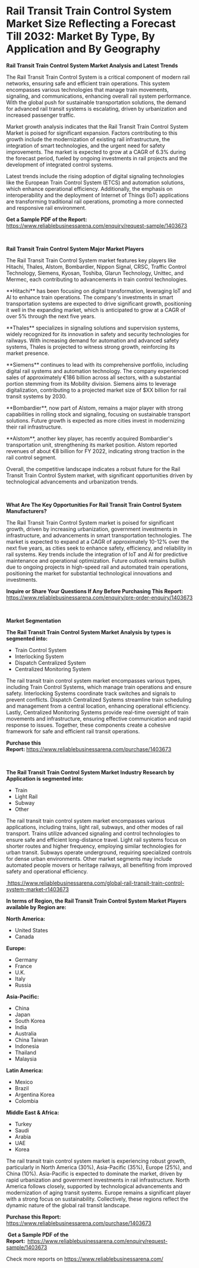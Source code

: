 <p><h1>Rail Transit Train Control System Market Size Reflecting a Forecast Till 2032: Market By Type, By Application and By Geography</h1></p><p><strong>Rail Transit Train Control System Market Analysis and Latest Trends</strong></p>
<p><p>The Rail Transit Train Control System is a critical component of modern rail networks, ensuring safe and efficient train operations. This system encompasses various technologies that manage train movements, signaling, and communications, enhancing overall rail system performance. With the global push for sustainable transportation solutions, the demand for advanced rail transit systems is escalating, driven by urbanization and increased passenger traffic.</p><p>Market growth analysis indicates that the Rail Transit Train Control System Market is poised for significant expansion. Factors contributing to this growth include the modernization of existing rail infrastructure, the integration of smart technologies, and the urgent need for safety improvements. The market is expected to grow at a CAGR of 6.3% during the forecast period, fueled by ongoing investments in rail projects and the development of integrated control systems.</p><p>Latest trends include the rising adoption of digital signaling technologies like the European Train Control System (ETCS) and automation solutions, which enhance operational efficiency. Additionally, the emphasis on interoperability and the deployment of Internet of Things (IoT) applications are transforming traditional rail operations, promoting a more connected and responsive rail environment.</p></p>
<p><strong>Get a Sample PDF of the Report:&nbsp;</strong> <a href="https://www.reliablebusinessarena.com/enquiry/request-sample/1403673?utm_campaign=2792&utm_medium=2&utm_source=Github&utm_content=ia&utm_term=28032025&utm_id=rail-transit-train-control-system">https://www.reliablebusinessarena.com/enquiry/request-sample/1403673</a></p>
<p>&nbsp;</p>
<p><strong>Rail Transit Train Control System Major Market Players</strong></p>
<p><p>The Rail Transit Train Control System market features key players like Hitachi, Thales, Alstom, Bombardier, Nippon Signal, CRSC, Traffic Control Technology, Siemens, Kyosan, Toshiba, Glarun Technology, Unittec, and Mermec, each contributing to advancements in train control technologies.</p><p>**Hitachi** has been focusing on digital transformation, leveraging IoT and AI to enhance train operations. The company's investments in smart transportation systems are expected to drive significant growth, positioning it well in the expanding market, which is anticipated to grow at a CAGR of over 5% through the next five years.</p><p>**Thales** specializes in signaling solutions and supervision systems, widely recognized for its innovation in safety and security technologies for railways. With increasing demand for automation and advanced safety systems, Thales is projected to witness strong growth, reinforcing its market presence.</p><p>**Siemens** continues to lead with its comprehensive portfolio, including digital rail systems and automation technology. The company experienced sales of approximately €186 billion across all sectors, with a substantial portion stemming from its Mobility division. Siemens aims to leverage digitalization, contributing to a projected market size of $XX billion for rail transit systems by 2030.</p><p>**Bombardier**, now part of Alstom, remains a major player with strong capabilities in rolling stock and signaling, focusing on sustainable transport solutions. Future growth is expected as more cities invest in modernizing their rail infrastructure.</p><p>**Alstom**, another key player, has recently acquired Bombardier's transportation unit, strengthening its market position. Alstom reported revenues of about €8 billion for FY 2022, indicating strong traction in the rail control segment. </p><p>Overall, the competitive landscape indicates a robust future for the Rail Transit Train Control System market, with significant opportunities driven by technological advancements and urbanization trends.</p></p>
<p>&nbsp;</p>
<p><strong>What Are The Key Opportunities For Rail Transit Train Control System Manufacturers?</strong></p>
<p><p>The Rail Transit Train Control System market is poised for significant growth, driven by increasing urbanization, government investments in infrastructure, and advancements in smart transportation technologies. The market is expected to expand at a CAGR of approximately 10-12% over the next five years, as cities seek to enhance safety, efficiency, and reliability in rail systems. Key trends include the integration of IoT and AI for predictive maintenance and operational optimization. Future outlook remains bullish due to ongoing projects in high-speed rail and automated train operations, positioning the market for substantial technological innovations and investments.</p></p>
<p><strong>Inquire or Share Your Questions If Any Before Purchasing This Report:</strong> <a href="https://www.reliablebusinessarena.com/enquiry/pre-order-enquiry/1403673?utm_campaign=2792&utm_medium=2&utm_source=Github&utm_content=ia&utm_term=28032025&utm_id=rail-transit-train-control-system">https://www.reliablebusinessarena.com/enquiry/pre-order-enquiry/1403673</a></p>
<p>&nbsp;</p>
<p><strong>Market Segmentation</strong></p>
<p><strong>The Rail Transit Train Control System Market Analysis by types is segmented into:</strong></p>
<p><ul><li>Train Control System</li><li>Interlocking System</li><li>Dispatch Centralized System</li><li>Centralized Monitoring System</li></ul></p>
<p><p>The rail transit train control system market encompasses various types, including Train Control Systems, which manage train operations and ensure safety. Interlocking Systems coordinate track switches and signals to prevent conflicts. Dispatch Centralized Systems streamline train scheduling and management from a central location, enhancing operational efficiency. Lastly, Centralized Monitoring Systems provide real-time oversight of train movements and infrastructure, ensuring effective communication and rapid response to issues. Together, these components create a cohesive framework for safe and efficient rail transit operations.</p></p>
<p><strong>Purchase this Report:&nbsp;</strong><a href="https://www.reliablebusinessarena.com/purchase/1403673?utm_campaign=2792&utm_medium=2&utm_source=Github&utm_content=ia&utm_term=28032025&utm_id=rail-transit-train-control-system">https://www.reliablebusinessarena.com/purchase/1403673</a></p>
<p>&nbsp;</p>
<p><strong>The Rail Transit Train Control System Market Industry Research by Application is segmented into:</strong></p>
<p><ul><li>Train</li><li>Light Rail</li><li>Subway</li><li>Other</li></ul></p>
<p><p>The rail transit train control system market encompasses various applications, including trains, light rail, subways, and other modes of rail transport. Trains utilize advanced signaling and control technologies to ensure safe and efficient long-distance travel. Light rail systems focus on shorter routes and higher frequency, employing similar technologies for urban transit. Subways operate underground, requiring specialized controls for dense urban environments. Other market segments may include automated people movers or heritage railways, all benefiting from improved safety and operational efficiency.</p></p>
<p><a href="https://www.reliablebusinessarena.com/global-rail-transit-train-control-system-market-r1403673?utm_campaign=2792&utm_medium=2&utm_source=Github&utm_content=ia&utm_term=28032025&utm_id=rail-transit-train-control-system">&nbsp;https://www.reliablebusinessarena.com/global-rail-transit-train-control-system-market-r1403673</a></p>
<p><strong>In terms of Region, the Rail Transit Train Control System Market Players available by Region are:</strong></p>
<p>
    <p> <strong> North America: </strong>
        <ul>
            <li>United States</li>
            <li>Canada</li>
        </ul>
        </p> 
    <p> <strong> Europe: </strong>
        <ul>
            <li>Germany</li>
            <li>France</li>
            <li>U.K.</li>
            <li>Italy</li>
            <li>Russia</li>
        </ul>
        </p> 
    <p> <strong> Asia-Pacific: </strong>
        <ul>
            <li>China</li>
            <li>Japan</li>
            <li>South Korea</li>
            <li>India</li>
            <li>Australia</li>
            <li>China Taiwan</li>
            <li>Indonesia</li>
            <li>Thailand</li>
            <li>Malaysia</li>
        </ul>
        </p> 
    <p> <strong> Latin America: </strong>
        <ul>
            <li>Mexico</li>
            <li>Brazil</li>
            <li>Argentina Korea</li>
            <li>Colombia</li>
        </ul>
        </p> 
    <p> <strong> Middle East & Africa: </strong>
        <ul>
            <li>Turkey</li>
            <li>Saudi</li>
            <li>Arabia</li>
            <li>UAE</li>
            <li>Korea</li>
        </ul>
    </p>
    </p>
<p><p>The rail transit train control system market is experiencing robust growth, particularly in North America (30%), Asia-Pacific (35%), Europe (25%), and China (10%). Asia-Pacific is expected to dominate the market, driven by rapid urbanization and government investments in rail infrastructure. North America follows closely, supported by technological advancements and modernization of aging transit systems. Europe remains a significant player with a strong focus on sustainability. Collectively, these regions reflect the dynamic nature of the global rail transit landscape.</p></p>
<p><strong>Purchase this Report: </strong><a href="https://www.reliablebusinessarena.com/purchase/1403673?utm_campaign=2792&utm_medium=2&utm_source=Github&utm_content=ia&utm_term=28032025&utm_id=rail-transit-train-control-system">https://www.reliablebusinessarena.com/purchase/1403673</a></p>
<p>&nbsp;<strong>Get a Sample PDF of the Report:&nbsp;&nbsp;</strong><a href="https://www.reliablebusinessarena.com/enquiry/request-sample/1403673?utm_campaign=2792&utm_medium=2&utm_source=Github&utm_content=ia&utm_term=28032025&utm_id=rail-transit-train-control-system">https://www.reliablebusinessarena.com/enquiry/request-sample/1403673</a></p>
<p><strong></strong></p>
<p>Check more reports on <a href="https://www.reliablebusinessarena.com/?utm_campaign=2792&utm_medium=2&utm_source=Github&utm_content=ia&utm_term=28032025&utm_id=rail-transit-train-control-system">https://www.reliablebusinessarena.com/</a></p>